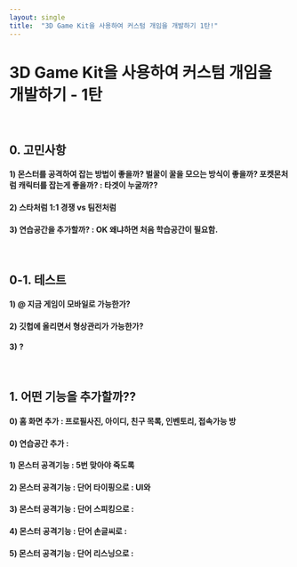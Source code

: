 ```yaml
---
layout: single
title:  "3D Game Kit을 사용하여 커스텀 개임을 개발하기 1탄!"
---
```


# 3D Game Kit을 사용하여 커스텀 개임을 개발하기 - 1탄
<br>

## 0. 고민사항
#### 1) 몬스터를 공격하여 잡는 방법이 좋을까? 벌꿀이 꿀을 모으는 방식이 좋을까? 포켓몬처럼 캐릭터를 잡는게 좋을까? : 타겟이 누굴까??
#### 2) 스타처럼 1:1 경쟁 vs 팀전처럼 
#### 3) 연습공간을 추가할까? : OK 왜냐하면 처음 학습공간이 필요함.
<br>

## 0-1. 테스트
#### 1) @ 지금 게임이 모바일로 가능한가? 
#### 2) 깃헙에 올리면서 형상관리가 가능한가?
#### 3) ?
<br>

## 1. 어떤 기능을 추가할까??
#### 0) 홈 화면 추가 : 프로필사진, 아이디, 친구 목록, 인벤토리, 접속가능 방
#### 0) 연습공간 추가 : 
#### 1) 몬스터 공격기능 : 5번 맞아야 죽도록
#### 2) 몬스터 공격기능 : 단어 타이핑으로 : UI와 
#### 3) 몬스터 공격기능 : 단어 스피킹으로 : 
#### 4) 몬스터 공격기능 : 단어 손글씨로 : 
#### 5) 몬스터 공격기능 : 단어 리스닝으로 : 
